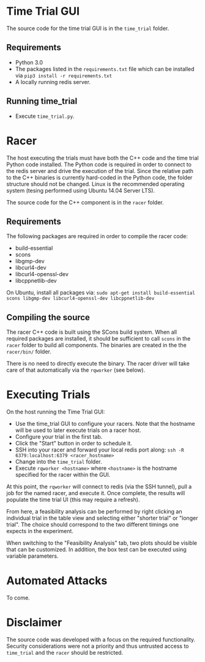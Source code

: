 # Time Trial GUI
The source code for the time trial GUI is in the `time_trial` folder. 

## Requirements

* Python 3.0
* The packages listed in the `requirements.txt` file which can be installed  via `pip3 install -r requirements.txt`
* A locally running redis server.


## Running time_trial

* Execute `time_trial.py`.


# Racer
The host executing the trials must have both the C++ code and the time trial
Python code installed. The Python code is required in order to connect to the
redis server and drive the execution of the trial. Since the relative path to
the C++ binaries is currently hard-coded in the Python code, the folder structure
should not be changed. Linux is the recommended operating system (tesing
performed using Ubuntu 14.04 Server LTS).

The source code for the C++ component is in the `racer` folder.

## Requirements
The following packages are required in order to compile the racer code:
* build-essential
* scons
* libgmp-dev
* libcurl4-dev
* libcurl4-openssl-dev
* libcppnetlib-dev

On Ubuntu, install all packages via:
`sudo apt-get install build-essential scons libgmp-dev libcurl4-openssl-dev libcppnetlib-dev`


## Compiling the source
The racer C++ code is built using the SCons build system. When all required
packages are installed, it should be sufficient to call `scons` in the `racer`
folder to build all components. The binaries are created in the the `racer/bin/`
folder.

There is no need to directly execute the binary. The racer driver will take care
of that automatically via the `rqworker` (see below).


# Executing Trials
On the host running the Time Trial GUI:
* Use the time_trial GUI to configure your racers. Note that the hostname will
  be used to later execute trials on a racer host.
* Configure your trial in the first tab.
* Click the "Start" button in order to schedule it.
* SSH into your racer and forward your local redis port along:
`ssh -R 6379:localhost:6379 <racer_hostname>`
* Change into the `time_trial` folder.
* Execute `rqworker <hostname>` where `<hostname>` is the hostname specified for the racer within the GUI.

At this point, the `rqworker` will connect to redis (via the SSH tunnel), pull a
job for the named racer, and execute it. Once complete, the results will populate
the time trial UI (this may require a refresh).

From here, a feasibility analysis can be performed by right clicking an individual
trial in the table view and selecting either "shorter trial" or "longer trial".
The choice should correspond to the two different timings one expects in the
experiment.

When switching to the "Feasibility Analysis" tab, two plots should be visible
that can be customized. In addition, the box test can be executed using variable
parameters.


# Automated Attacks
To come.

# Disclaimer
The source code was developed with a focus on the required functionality.
Security considerations were not a priority and thus untrusted access to
`time_trial` and the `racer` should be restricted.
